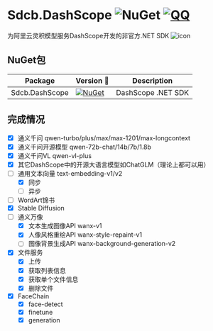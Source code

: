 # Sdcb.DashScope ![NuGet](https://img.shields.io/nuget/dt/Sdcb.DashScope.svg?style=flat-square) [![QQ](https://img.shields.io/badge/QQ_Group-495782587-52B6EF?style=social&logo=tencent-qq&logoColor=000&logoWidth=20)](http://qm.qq.com/cgi-bin/qm/qr?_wv=1027&k=mma4msRKd372Z6dWpmBp4JZ9RL4Jrf8X&authKey=gccTx0h0RaH5b8B8jtuPJocU7MgFRUznqbV%2FLgsKdsK8RqZE%2BOhnETQ7nYVTp1W0&noverify=0&group_code=495782587)

为阿里云灵积模型服务DashScope开发的非官方.NET SDK
![icon](https://raw.githubusercontent.com/sdcb/Sdcb.DashScope/master/icon.png)

## NuGet包
| Package                                | Version 📌                                                                                                                                                | Description                  |
| -------------------------------------- | -------------------------------------------------------------------------------------------------------------------------------------------------------- | ---------------------------- |
| Sdcb.DashScope                          | [![NuGet](https://img.shields.io/nuget/v/Sdcb.DashScope.svg)](https://nuget.org/packages/Sdcb.DashScope)                                                   | DashScope .NET SDK       |

## 完成情况

* [x] 通义千问 qwen-turbo/plus/max/max-1201/max-longcontext
* [x] 通义千问开源模型 qwen-72b-chat/14b/7b/1.8b
* [x] 通义千问VL qwen-vl-plus
* [x] 其它DashScope中的开源大语言模型如ChatGLM（理论上都可以用）
* [ ] 通用文本向量 text-embedding-v1/v2
  * [x] 同步
  * [ ] 异步
* [ ] WordArt锦书
* [x] Stable Diffusion
* [ ] 通义万像
  * [x] 文本生成图像API wanx-v1 
  * [x] 人像风格重绘API wanx-style-repaint-v1
  * [ ] 图像背景生成API wanx-background-generation-v2
* [x] 文件服务
  * [x] 上传
  * [x] 获取列表信息
  * [x] 获取单个文件信息
  * [x] 删除文件
* [x] FaceChain
  * [x] face-detect
  * [x] finetune
  * [x] generation